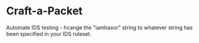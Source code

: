 # Craft-a-Packet
Automate IDS testing - hcange the "iamhaxor" string to whatever string has been specified in your IDS ruleset.
